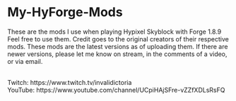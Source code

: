 # My-HyForge-Mods
These are the mods I use when playing Hypixel Skyblock with Forge 1.8.9
Feel free to use them. Credit goes to the original creators of their respective mods.
These mods are the latest versions as of uploading them. If there are newer versions, please let me know on stream, in the comments of a video, or via email.

<br>
Twitch: https://www.twitch.tv/invalidictoria
<br>
YouTube: https://www.youtube.com/channel/UCpiHAjSFre-vZZfXDLsRsFQ
